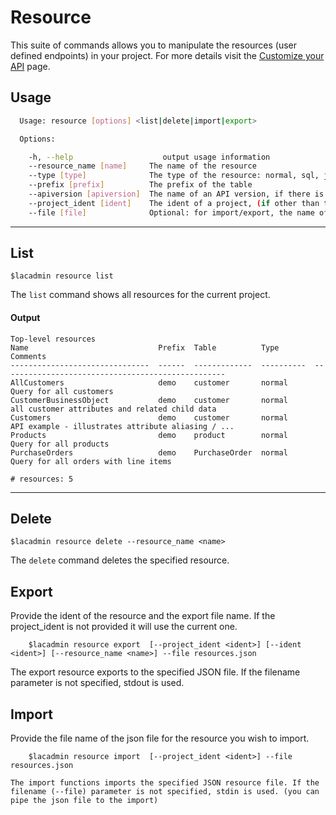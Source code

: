 # Resource

This suite of commands allows you to manipulate the resources (user defined endpoints) in your project. 
For more details visit the [Customize your API](https://docops.ca.com/ca-live-api-creator/5-0/en/creating-apis/customize-your-api) page.

## Usage
```sh
  Usage: resource [options] <list|delete|import|export>

  Options:

    -h, --help                    output usage information
    --resource_name [name]     The name of the resource
    --type [type]              The type of the resource: normal, sql, javascript, storedproc, mongo
    --prefix [prefix]          The prefix of the table
    --apiversion [apiversion]  The name of an API version, if there is more than one - default v1
    --project_ident [ident]    The ident of a project, (if other than the current project
    --file [file]              Optional: for import/export, the name of a file to read from/save to, if unspecified, use stdin/stdout

```

***
## List
    $lacadmin resource list

The `list` command shows all resources for the current project.

#### Output
	Top-level resources
	Name                             Prefix  Table          Type        Comments
	-------------------------------  ------  -------------  ----------  --------------------------------------------------
	AllCustomers                     demo    customer       normal      Query for all customers
	CustomerBusinessObject           demo    customer       normal      all customer attributes and related child data
	Customers                        demo    customer       normal      API example - illustrates attribute aliasing / ...
	Products                         demo    product        normal      Query for all products
	PurchaseOrders                   demo    PurchaseOrder  normal      Query for all orders with line items
	
	# resources: 5


***
## Delete
    $lacadmin resource delete --resource_name <name>

The `delete` command deletes the specified resource.

## Export
Provide the ident of the resource and the export file name. If the project_ident is not provided it will use the current one.
```
    $lacadmin resource export  [--project_ident <ident>] [--ident <ident>] [--resource_name <name>] --file resources.json
```
The export resource exports to the specified JSON file. If the filename parameter is not specified, stdout is used.


## Import
Provide the file name of the json file for the resource you wish to import.
```
    $lacadmin resource import  [--project_ident <ident>] --file resources.json

The import functions imports the specified JSON resource file. If the filename (--file) parameter is not specified, stdin is used. (you can pipe the json file to the import)

